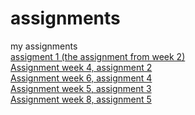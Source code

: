 # assignments
my assignments
<br>
[assigment 1 (the assignment from week 2)](https://github.com/InMyLife/assignments/blob/master/Assignment_week_2.ipynb)
<br>[Assignment week 4, assignment 2](https://github.com/InMyLife/assignments/blob/master/Assignment_week_4.ipynb)
<br>[Assignment week 6, assignment 4](https://github.com/InMyLife/assignments/blob/master/assignment4.ipynb)
<br>[Assignment week 5, assignment 3](https://github.com/InMyLife/assignments/blob/master/Assignment_week_5.ipynb)
<br>[Assignment week 8, assignment 5](https://github.com/InMyLife/assignments/blob/master/assignment5(2).ipynb)

